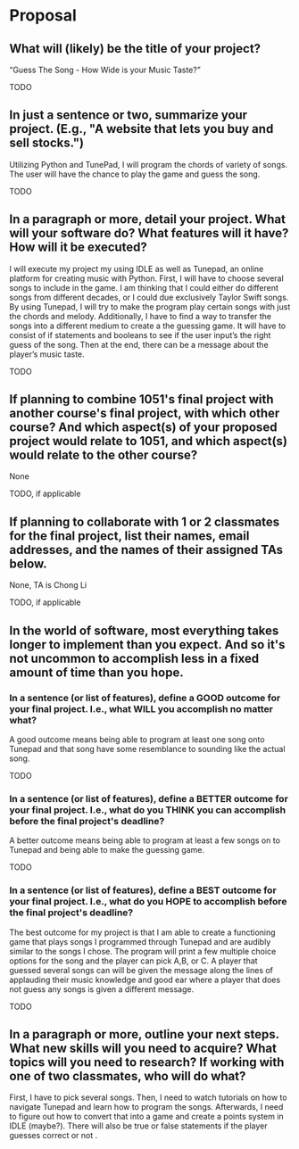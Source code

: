 # Proposal

## What will (likely) be the title of your project?
“Guess The Song - How Wide is your Music Taste?”


TODO

## In just a sentence or two, summarize your project. (E.g., "A website that lets you buy and sell stocks.")
Utilizing Python and TunePad, I will program the chords of variety of songs. The user will have the chance to play the game and guess the song.

TODO

## In a paragraph or more, detail your project. What will your software do? What features will it have? How will it be executed?
I will execute my project my using IDLE as well as Tunepad, an online platform for creating music with Python. First, I will have to choose several songs to include in the game. I am thinking that I could either do different songs from different decades, or I could due exclusively Taylor Swift songs. By using Tunepad, I will try to make the program play certain songs with just the chords and melody. Additionally, I have to find a way to transfer the songs into a different medium to create a the guessing game. It will have to consist of if statements and booleans to see if the user input’s the right guess of the song. Then at the end, there can be a message about the player’s music taste. 


TODO

## If planning to combine 1051's final project with another course's final project, with which other course? And which aspect(s) of your proposed project would relate to 1051, and which aspect(s) would relate to the other course?

None

TODO, if applicable

## If planning to collaborate with 1 or 2 classmates for the final project, list their names, email addresses, and the names of their assigned TAs below.

None, TA is Chong Li

TODO, if applicable

## In the world of software, most everything takes longer to implement than you expect. And so it's not uncommon to accomplish less in a fixed amount of time than you hope.

### In a sentence (or list of features), define a GOOD outcome for your final project. I.e., what WILL you accomplish no matter what?

A good outcome means being able to program at least one song onto Tunepad and that song have some resemblance to sounding like the actual song.

TODO

### In a sentence (or list of features), define a BETTER outcome for your final project. I.e., what do you THINK you can accomplish before the final project's deadline?

A better outcome means being able to program at least a few songs on to Tunepad and being able to make the guessing game. 

TODO

### In a sentence (or list of features), define a BEST outcome for your final project. I.e., what do you HOPE to accomplish before the final project's deadline?

The best outcome for my project is that I am able to create a functioning game that plays songs I programmed through Tunepad and are audibly similar to the songs I chose. The program will print a few multiple choice options for the song and the player can pick A,B, or C. A player that guessed several songs can will be given the message along the lines of applauding their music knowledge and good ear where a player that does not guess any songs is given a different message.

TODO

## In a paragraph or more, outline your next steps. What new skills will you need to acquire? What topics will you need to research? If working with one of two classmates, who will do what?
First, I have to pick several songs. Then, I need to watch tutorials on how to navigate Tunepad and learn how to program the songs. Afterwards, I need to figure out how to convert that into a game and create a points system in IDLE (maybe?). There will also be true or false statements if the player guesses correct or not .